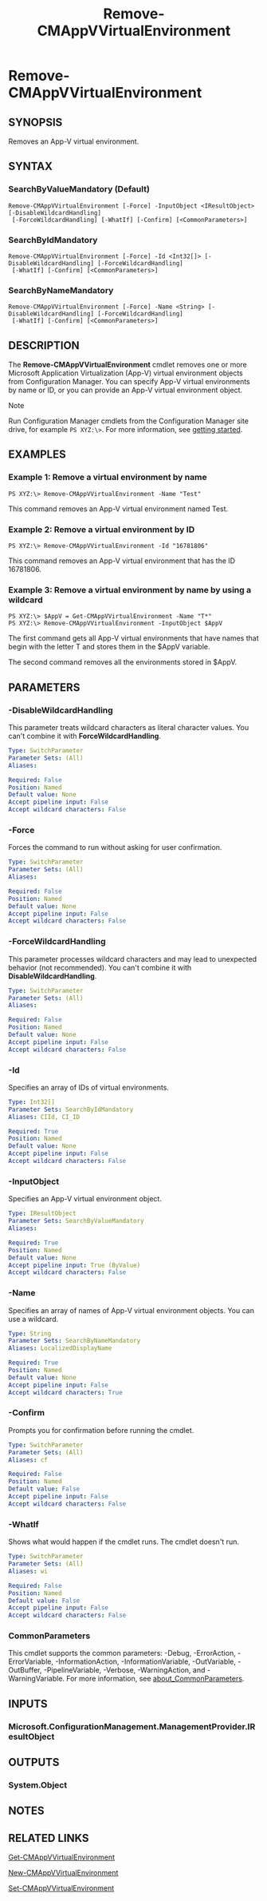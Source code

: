 ﻿---
description: Removes an App-V virtual environment.
external help file: AdminUI.PS.dll-Help.xml
Module Name: ConfigurationManager
ms.date: 05/07/2019
schema: 2.0.0
title: Remove-CMAppVVirtualEnvironment
---

# Remove-CMAppVVirtualEnvironment

## SYNOPSIS
Removes an App-V virtual environment.

## SYNTAX

### SearchByValueMandatory (Default)
```
Remove-CMAppVVirtualEnvironment [-Force] -InputObject <IResultObject> [-DisableWildcardHandling]
 [-ForceWildcardHandling] [-WhatIf] [-Confirm] [<CommonParameters>]
```

### SearchByIdMandatory
```
Remove-CMAppVVirtualEnvironment [-Force] -Id <Int32[]> [-DisableWildcardHandling] [-ForceWildcardHandling]
 [-WhatIf] [-Confirm] [<CommonParameters>]
```

### SearchByNameMandatory
```
Remove-CMAppVVirtualEnvironment [-Force] -Name <String> [-DisableWildcardHandling] [-ForceWildcardHandling]
 [-WhatIf] [-Confirm] [<CommonParameters>]
```

## DESCRIPTION
The **Remove-CMAppVVirtualEnvironment** cmdlet removes one or more Microsoft Application Virtualization (App-V) virtual environment objects from Configuration Manager.
You can specify App-V virtual environments by name or ID, or you can provide an App-V virtual environment object.

> [!NOTE]
> Run Configuration Manager cmdlets from the Configuration Manager site drive, for example `PS XYZ:\>`. For more information, see [getting started](/powershell/sccm/overview).

## EXAMPLES

### Example 1: Remove a virtual environment by name
```
PS XYZ:\> Remove-CMAppVVirtualEnvironment -Name "Test"
```

This command removes an App-V virtual environment named Test.

### Example 2: Remove a virtual environment by ID
```
PS XYZ:\> Remove-CMAppVVirtualEnvironment -Id "16781806"
```

This command removes an App-V virtual environment that has the ID 16781806.

### Example 3: Remove a virtual environment by name by using a wildcard
```
PS XYZ:\> $AppV = Get-CMAppVVirtualEnvironment -Name "T*"
PS XYZ:\> Remove-CMAppVVirtualEnvironment -InputObject $AppV
```

The first command gets all App-V virtual environments that have names that begin with the letter T and stores them in the $AppV variable.

The second command removes all the environments stored in $AppV.

## PARAMETERS

### -DisableWildcardHandling

This parameter treats wildcard characters as literal character values. You can't combine it with **ForceWildcardHandling**.

```yaml
Type: SwitchParameter
Parameter Sets: (All)
Aliases:

Required: False
Position: Named
Default value: None
Accept pipeline input: False
Accept wildcard characters: False
```

### -Force
Forces the command to run without asking for user confirmation.

```yaml
Type: SwitchParameter
Parameter Sets: (All)
Aliases:

Required: False
Position: Named
Default value: None
Accept pipeline input: False
Accept wildcard characters: False
```

### -ForceWildcardHandling

This parameter processes wildcard characters and may lead to unexpected behavior (not recommended). You can't combine it with **DisableWildcardHandling**.

```yaml
Type: SwitchParameter
Parameter Sets: (All)
Aliases:

Required: False
Position: Named
Default value: None
Accept pipeline input: False
Accept wildcard characters: False
```

### -Id
Specifies an array of IDs of virtual environments.

```yaml
Type: Int32[]
Parameter Sets: SearchByIdMandatory
Aliases: CIId, CI_ID

Required: True
Position: Named
Default value: None
Accept pipeline input: False
Accept wildcard characters: False
```

### -InputObject
Specifies an App-V virtual environment object.

```yaml
Type: IResultObject
Parameter Sets: SearchByValueMandatory
Aliases:

Required: True
Position: Named
Default value: None
Accept pipeline input: True (ByValue)
Accept wildcard characters: False
```

### -Name
Specifies an array of names of App-V virtual environment objects.
You can use a wildcard.

```yaml
Type: String
Parameter Sets: SearchByNameMandatory
Aliases: LocalizedDisplayName

Required: True
Position: Named
Default value: None
Accept pipeline input: False
Accept wildcard characters: True
```

### -Confirm
Prompts you for confirmation before running the cmdlet.

```yaml
Type: SwitchParameter
Parameter Sets: (All)
Aliases: cf

Required: False
Position: Named
Default value: False
Accept pipeline input: False
Accept wildcard characters: False
```

### -WhatIf

Shows what would happen if the cmdlet runs. The cmdlet doesn't run.

```yaml
Type: SwitchParameter
Parameter Sets: (All)
Aliases: wi

Required: False
Position: Named
Default value: False
Accept pipeline input: False
Accept wildcard characters: False
```

### CommonParameters
This cmdlet supports the common parameters: -Debug, -ErrorAction, -ErrorVariable, -InformationAction, -InformationVariable, -OutVariable, -OutBuffer, -PipelineVariable, -Verbose, -WarningAction, and -WarningVariable. For more information, see [about_CommonParameters](http://go.microsoft.com/fwlink/?LinkID=113216).

## INPUTS

### Microsoft.ConfigurationManagement.ManagementProvider.IResultObject
## OUTPUTS

### System.Object
## NOTES

## RELATED LINKS

[Get-CMAppVVirtualEnvironment](Get-CMAppVVirtualEnvironment.md)

[New-CMAppVVirtualEnvironment](New-CMAppVVirtualEnvironment.md)

[Set-CMAppVVirtualEnvironment](Set-CMAppVVirtualEnvironment.md)


